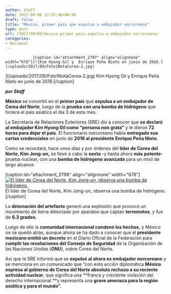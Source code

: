 ```yaml
---
author: Staff
date: 2017-09-08 12:37:46+00:00
draft: false
title: "México, primer país que expulsa a embajador norcoreano"
type: post
url: /2017/09/08/mexico-primer-pais-expulsa-a-embajador-norcoreano/
categories:
- Nacional
---
```



				[caption id="attachment_2797" align="alignnone" width="678"][![Kim Hyong Gil y  Enrique Peña Nieto en junio de 2016.](/uploads/2017/09/Foto1NotaCorea-2.jpg)
](/uploads/2017/09/Foto1NotaCorea-2.jpg) Kim Hyong Gil y Enrique Peña Nieto en junio de 2016.[/caption]

_**por Staff**_

**México** se convirtió en el **primer país** que **expulsa a un embajador de Corea del Norte**, luego de la **prueba con una bomba de hidrógeno** que hiciera el país asiático el día 3 de este mes.

La Secretaría de Relaciones Exteriores (SRE) dio a conocer que **se declaró al embajador Kim Hyong Gil como “persona non grata”** y le dieron **72 horas para dejar el país**. El funcionario norcoreano había **entregado sus cartas credenciales** en junio de **2016 al presidente Enrique Peña Nieto.**

Como se recordará, hace unos días y por órdenes del **líder de Corea del Norte, Kim Jong-un,** se llevó a cabo la **sexta** -y hasta ahora **más potente**- prueba nuclear, con una **bomba de hidrógeno avanzada** para un misil de largo alcance.

[caption id="attachment_2798" align="alignnone" width="678"][![El líder de Corea del Norte, Kim Jong-un, observa una bomba de hidrógeno. ](/uploads/2017/09/Foto2NotaCorea-2.jpg)
](/uploads/2017/09/Foto2NotaCorea-2.jpg) El líder de Corea del Norte, Kim Jong-un, observa una bomba de hidrógeno.[/caption]

La **detonación del artefacto** generó una explosión que provocó un movimiento de tierra detectado por aparatos que captan **terremotos**, y fue de **6.3 grados.**

Luego de ello la **comunidad internacional condenó los hechos**, y México no se quedó atrás, aunque ahora se ha dado a conocer que el **presidente mexicano emitió un decreto** en el Diario Oficial de la Federación para **cumplir las resoluciones del Consejo de Seguridad** de la Organización de las Naciones Unidas (**ONU**), sobre Corea del Norte.

Así que la SRE informó que se **expulsó al ahora ex embajador norcoreano** y se menciona en un comunicado que “con esta acción diplomática **México expresa al gobierno de Corea del Norte absoluto rechazo a su reciente actividad nuclear**, que significa una **franca y creciente violación del derecho internacional **y representa una **grave amenaza para la región asiática y para el mundo”.**		
